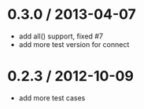 
0.3.0 / 2013-04-07 
==================

  * add all() support, fixed #7
  * add more test version for connect

0.2.3 / 2012-10-09 
==================

  * add more test cases
